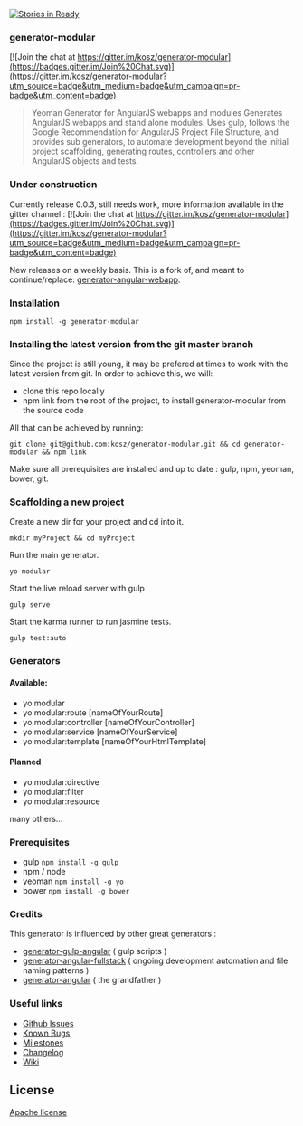 [![Stories in Ready](https://badge.waffle.io/kosz/generator-modular.png?label=ready&title=Ready)](https://waffle.io/kosz/generator-modular)
### generator-modular

[![Join the chat at https://gitter.im/kosz/generator-modular](https://badges.gitter.im/Join%20Chat.svg)](https://gitter.im/kosz/generator-modular?utm_source=badge&utm_medium=badge&utm_campaign=pr-badge&utm_content=badge)
> Yeoman Generator for AngularJS webapps and modules
> Generates AngularJS webapps and stand alone modules. Uses gulp, follows the Google Recommendation for AngularJS Project File Structure, and provides sub generators, to automate development beyond the initial project scaffolding, generating routes, controllers and other AngularJS objects and tests.

### Under construction

Currently release 0.0.3, still needs work, more information available in the gitter channel :  [![Join the chat at https://gitter.im/kosz/generator-modular](https://badges.gitter.im/Join%20Chat.svg)](https://gitter.im/kosz/generator-modular?utm_source=badge&utm_medium=badge&utm_campaign=pr-badge&utm_content=badge)

New releases on a weekly basis. This is a fork of, and meant to continue/replace:  [generator-angular-webapp](https://github.com/kosz/generator-angular-webapp).

### Installation

```
npm install -g generator-modular
```

### Installing the latest version from the git master branch

Since the project is still young, it may be prefered at times to work with the latest version from git. In order to achieve this, we will: 
- clone this repo locally
- npm link from the root of the project, to install generator-modular from the source code

All that can be achieved by running:
```
git clone git@github.com:kosz/generator-modular.git && cd generator-modular && npm link
```

Make sure all prerequisites are installed and up to date : gulp, npm, yeoman, bower, git.

### Scaffolding a new project

Create a new dir for your project and cd into it.
```
mkdir myProject && cd myProject
```

Run the main generator.
```
yo modular
```

Start the live reload server with gulp
```
gulp serve
```

Start the karma runner to run jasmine tests. 
```
gulp test:auto
```

### Generators

#### Available: 

- yo modular 
- yo modular:route [nameOfYourRoute]
- yo modular:controller [nameOfYourController]
- yo modular:service [nameOfYourService]
- yo modular:template [nameOfYourHtmlTemplate]

#### Planned

- yo modular:directive
- yo modular:filter
- yo modular:resource

many others... 

### Prerequisites

- gulp `npm install -g gulp`
- npm / node 
- yeoman `npm install -g yo`
- bower `npm install -g bower`

### Credits

This generator is influenced by other great generators : 

- [generator-gulp-angular](https://github.com/Swiip/generator-gulp-angular) ( gulp scripts ) 
- [generator-angular-fullstack](https://github.com/DaftMonk/generator-angular-fullstack) ( ongoing development automation and file naming patterns ) 
- [generator-angular](https://github.com/yeoman/generator-angular) ( the grandfather )


### Useful links

- [Github Issues](https://github.com/kosz/generator-modular/issues)
- [Known Bugs](https://github.com/kosz/generator-modular/labels/bug)
- [Milestones](https://github.com/kosz/generator-modular/milestones)
- [Changelog](https://github.com/kosz/generator-modular/blob/master/CHANGELOG.md)
- [Wiki](https://github.com/kosz/generator-modular/wiki)

## License

[Apache license](http://www.apache.org/licenses/LICENSE-2.0)
